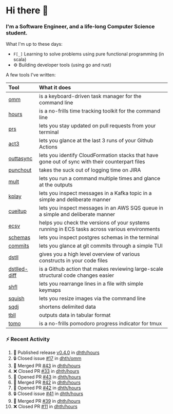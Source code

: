 Hi there 👋
===

### I'm a Software Engineer, and a life-long Computer Science student.


What I'm up to these days:

- `F[_]` Learning to solve problems using pure functional programming (in scala)
- ⚙️ Building developer tools (using go and rust)

A few tools I've written:

| Tool                                                        | What it does                                                                                    |
|:------------------------------------------------------------|:------------------------------------------------------------------------------------------------|
| [omm](https://github.com/dhth/omm)                          | is a keyboard-driven task manager for the command line                                          |
| [hours](https://github.com/dhth/hours)                      | is a no-frills time tracking toolkit for the command line                                       |
| [prs](https://github.com/dhth/prs)                          | lets you stay updated on pull requests from your terminal                                       |
| [act3](https://github.com/dhth/act3)                        | lets you glance at the last 3 runs of your Github Actions                                       |
| [outtasync](https://github.com/dhth/outtasync)              | lets you identify CloudFormation stacks that have gone out of sync with their counterpart files |
| [punchout](https://github.com/dhth/punchout)                | takes the suck out of logging time on JIRA                                                      |
| [mult](https://github.com/dhth/mult)                        | lets you run a command multiple times and glance at the outputs                                 |
| [kplay](https://github.com/dhth/kplay)                      | lets you inspect messages in a Kafka topic in a simple and deliberate manner                    |
| [cueitup](https://github.com/dhth/cueitup)                  | lets you inspect messages in an AWS SQS queue in a simple and deliberate manner                 |
| [ecsv](https://github.com/dhth/ecsv)                        | helps you check the versions of your systems running in ECS tasks across various environments   |
| [schemas](https://github.com/dhth/schemas)                  | lets you inspect postgres schemas in the terminal                                               |
| [commits](https://github.com/dhth/commits)                  | lets you glance at git commits through a simple TUI                                             |
| [dstll](https://github.com/dhth/dstll)                      | gives you a high level overview of various constructs in your code files                        |
| [dstlled-diff](https://github.com/dhth/dstlled-diff-action) | is a Github action that makes reviewing large-scale structural code changes easier              |
| [shfl](https://github.com/dhth/shfl)                        | lets you rearrange lines in a file with simple keymaps                                          |
| [squish](https://github.com/dhth/squish)                    | lets you resize images via the command line                                                     |
| [sqdj](https://github.com/dhth/sqdj)                        | shortens delimited data                                                                         |
| [tbll](https://github.com/dhth/tbll)                        | outputs data in tabular format                                                                  |
| [tomo](https://github.com/dhth/tomo)                        | is a no-frills pomodoro progress indicator for tmux                                             |

### :zap: Recent Activity

<!--START_SECTION:activity-->
1. 🚀 Published release [v0.4.0](https://github.com/dhth/hours/releases/tag/v0.4.0) in [dhth/hours](https://github.com/dhth/hours)
2. 🔒 Closed issue [#17](https://github.com/dhth/omm/issues/17) in [dhth/omm](https://github.com/dhth/omm)
3. 🎉 Merged PR [#43](https://github.com/dhth/hours/pull/43) in [dhth/hours](https://github.com/dhth/hours)
4. ❌ Closed PR [#33](https://github.com/dhth/hours/pull/33) in [dhth/hours](https://github.com/dhth/hours)
5. 💪 Opened PR [#43](https://github.com/dhth/hours/pull/43) in [dhth/hours](https://github.com/dhth/hours)
6. 🎉 Merged PR [#42](https://github.com/dhth/hours/pull/42) in [dhth/hours](https://github.com/dhth/hours)
7. 💪 Opened PR [#42](https://github.com/dhth/hours/pull/42) in [dhth/hours](https://github.com/dhth/hours)
8. 🔒 Closed issue [#41](https://github.com/dhth/hours/issues/41) in [dhth/hours](https://github.com/dhth/hours)
9. 🎉 Merged PR [#39](https://github.com/dhth/hours/pull/39) in [dhth/hours](https://github.com/dhth/hours)
10. ❌ Closed PR [#11](https://github.com/dhth/hours/pull/11) in [dhth/hours](https://github.com/dhth/hours)
<!--END_SECTION:activity-->
